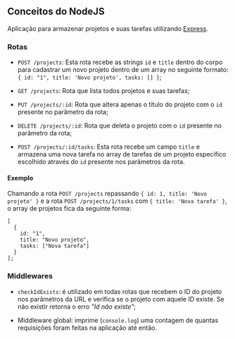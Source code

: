 ## Conceitos do NodeJS

Aplicação para armazenar projetos e suas tarefas utilizando [Express](https://expressjs.com/pt-br/).

### Rotas

- `POST /projects`: Esta rota recebe as strings `id` e `title` dentro do corpo para cadastrar um novo projeto dentro de um array no seguinte formato: `{ id: "1", title: 'Novo projeto', tasks: [] }`;

- `GET /projects`: Rota que lista todos projetos e suas tarefas;

- `PUT /projects/:id`: Rota que altera apenas o título do projeto com o `id` presente no parâmetro da rota;

- `DELETE /projects/:id`: Rota que deleta o projeto com o `id` presente no parâmetro da rota;

- `POST /projects/:id/tasks`: Esta rota recebe um campo `title` e armazena uma nova tarefa no array de tarefas de um projeto específico escolhido através do `id` presente nos parâmetros da rota.

#### Exemplo

Chamando a rota `POST /projects` repassando `{ id: 1, title: 'Novo projeto' }` e a rota `POST /projects/1/tasks` com `{ title: 'Nova tarefa' }`, o array de projetos fica da seguinte forma:

```
[
  {
    id: "1",
    title: "Novo projeto",
    tasks: ["Nova tarefa"]
  }
];
```

### Middlewares

- `checkIdExists`: é utilizado em todas rotas que recebem o ID do projeto nos parâmetros da URL e verifica se o projeto com aquele ID existe. Se não existir retorna o erro *"Id não existe"*;

- Middleware global: imprime (`console.log`) uma contagem de quantas requisições foram feitas na aplicação até então.